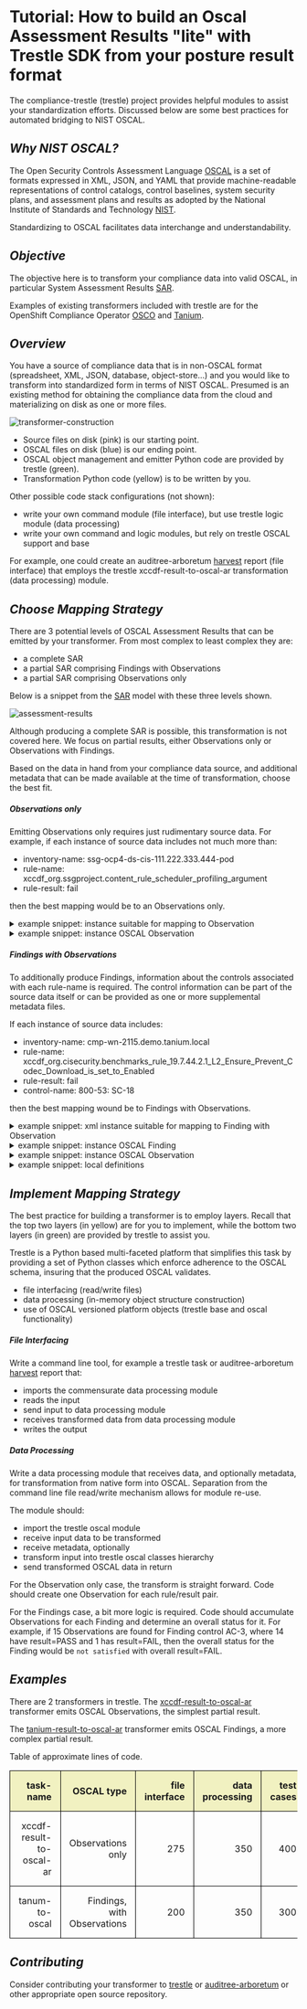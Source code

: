 # Tutorial: How to build an Oscal Assessment Results "lite" with Trestle SDK from your posture result format

The compliance-trestle (trestle) project provides helpful modules to assist your standardization efforts.
Discussed below are some best practices for automated bridging to NIST OSCAL.

## *Why NIST OSCAL?*

The Open Security Controls Assessment Language [OSCAL](https://pages.nist.gov/OSCAL)
is a set of formats expressed in XML, JSON, and YAML that provide machine-readable representations of control catalogs, control baselines, system security plans, and assessment plans and results as adopted by the
National Institute of Standards and Technology [NIST](https://pages.nist.gov/).

Standardizing to OSCAL facilitates data interchange and understandability.

## *Objective*

The objective here is to transform your compliance data into valid OSCAL, in particular System Assessment Results
[SAR](https://pages.nist.gov/OSCAL/documentation/schema/assessment-results-layer/).

Examples of existing transformers  included with trestle are for the
OpenShift Compliance Operator [OSCO](https://github.com/oscal-compass/compliance-trestle/blob/develop/trestle/tasks/xccdf_result_to_oscal_ar.py) and
[Tanium](https://github.com/oscal-compass/compliance-trestle/blob/develop/trestle/tasks/tanium-result-to-oscal-ar.py).

## *Overview*

You have a source of compliance data that is in non-OSCAL format (spreadsheet, XML, JSON, database, object-store...)
and you would like to transform into standardized form in terms of NIST OSCAL.
Presumed is an existing method for obtaining the compliance data from the cloud and materializing on disk as one or more files.

![transformer-construction](transformer-construction.jpg)

- Source files on disk (pink) is our starting point.
- OSCAL files on disk (blue) is our ending point.
- OSCAL object management and emitter Python code are provided by trestle (green).
- Transformation Python code (yellow) is to be written by you.

Other possible code stack configurations (not shown):

- write your own command module (file interface), but use trestle logic module (data processing)
- write your own command and logic modules, but rely on trestle OSCAL support and base

For example, one could create an
auditree-arboretum [harvest](https://github.com/ComplianceAsCode/auditree-harvest#report-development)
report (file interface) that employs the trestle
xccdf-result-to-oscal-ar transformation (data processing) module.

## *Choose Mapping Strategy*

There are 3 potential levels of OSCAL Assessment Results that can be emitted by your transformer.
From most complex to least complex they are:

- a complete SAR
- a partial SAR comprising Findings with Observations
- a partial SAR comprising Observations only

Below is a snippet from the [SAR](https://pages.nist.gov/OSCAL/documentation/schema/assessment-results-layer/) model
with these three levels shown.

![assessment-results](assessment-results.jpg)

Although producing a complete SAR is possible, this transformation is not covered here.
We focus on partial results, either Observations only or Observations with Findings.

Based on the data in hand from your compliance data source, and additional metadata that can be made available
at the time of transformation, choose the best fit.

##### Observations only

Emitting Observations only requires just rudimentary source data.
For example, if each instance of source data includes not much more than:

- inventory-name: ssg-ocp4-ds-cis-111.222.333.444-pod
- rule-name: xccdf_org.ssgproject.content_rule_scheduler_profiling_argument
- rule-result: fail

then the best mapping would be to an Observations only.

<details markdown>

<summary>example snippet: instance suitable for mapping to Observation</summary>

```yaml
data: <rule-result idref="xccdf_org.ssgproject.content_rule_scheduler_profiling_argument"
  time="2020-08-03T02:26:26+00:00" severity="low" weight="1.000000"> <result>fail</result>
  </rule-result>
metadata:
  name: ssg-ocp4-ds-cis-111.222.333.444-pod
```

</details>

<details markdown>

<summary>example snippet: instance OSCAL Observation</summary>

```json
{
  "uuid": "56666738-0f9a-4e38-9aac-c0fad00a5821",
  "title": "xccdf_org.ssgproject.content_rule_scheduler_profiling_argument",
  "description": "xccdf_org.ssgproject.content_rule_scheduler_profiling_argument",
  "methods": [
    "TEST-AUTOMATED"
  ],
  "subjects": [
    {
      "uuid-ref": "56666738-0f9a-4e38-9aac-c0fad00a5821",
      "type": "component",
      "title": "Red Hat OpenShift Kubernetes"
    },
    {
      "uuid-ref": "46aADFAC-A1fd-4Cf0-a6aA-d1AfAb3e0d3e",
      "type": "inventory-item",
      "title": "Pod",
      "props": [
        {
          "name": "target",
          "value": "kube-br7qsa3d0vceu2so1a90-roksopensca-default-0000026b.iks.mycorp"
        },
        {
          "name": "cluster-name",
          "value": "ROKS-OpenSCAP-1"
        },
        {
          "name": "cluster-type",
          "value": "openshift"
        },
        {
          "name": "cluster-region",
          "value": "us-south"
        }
      ]
    }
  ],
  "relevant-evidence": [
    {
      "href": "https://github.mycorp.com/degenaro/evidence-locker",
      "description": "Evidence location.",
      "props": [
        {
          "name": "rule",
          "ns": "dns://xccdf",
          "class": "id",
          "value": "xccdf_org.ssgproject.content_rule_scheduler_profiling_argument"
        },
        {
          "name": "time",
          "ns": "dns://xccdf",
          "class": "timestamp",
          "value": "2020-08-03T02:26:26+00:00"
        },
        {
          "name": "result",
          "ns": "dns://xccdf",
          "class": "result",
          "value": "fail"
        },
        {
          "name": "target",
          "ns": "dns://xccdf",
          "class": "target",
          "value": "kube-br7qsa3d0vceu2so1a90-roksopensca-default-0000026b.iks.mycorp"
        }
      ]
    }
  ]
}
```

</details>

##### Findings with Observations

To additionally produce Findings, information about the controls associated with each rule-name is required.
The control information can be part of the source data itself or can be provided as one or more supplemental metadata files.

If each instance of source data includes:

- inventory-name: cmp-wn-2115.demo.tanium.local
- rule-name: xccdf_org.cisecurity.benchmarks_rule_19.7.44.2.1_L2_Ensure_Prevent_Codec_Download_is_set_to_Enabled
- rule-result: fail
- control-name: 800-53: SC-18

then the best mapping wound be to Findings with Observations.

<details markdown>

<summary>example snippet: xml instance suitable for mapping to Finding with Observation</summary>

```json
{
  "IP Address": "10.8.68.218",
  "Computer Name": "cmp-wn-2115.demo.tanium.local",
  "Comply - JovalCM Results[c2dc8749]": [
    {
      "Benchmark": "CIS Microsoft Windows 10 Enterprise Release 1803 Benchmark",
      "Benchmark Version": "1.5.0.1",
      "Profile": "Windows 10 - NIST 800-53",
      "ID": "xccdf_org.cisecurity.benchmarks_rule_19.7.44.2.1_L2_Ensure_Prevent_Codec_Download_is_set_to_Enabled",
      "Result": "fail",
      "Custom ID": "800-53: SC-18",
      "Version": "version: 1"
    }
  ],
  "Count": "1",
  "Age": "600"
}
```

</details>

<details markdown>

<summary>example snippet: instance OSCAL Finding</summary>

```json
{
  "findings": [
    {
      "uuid": "99c0a0de-e34e-4e22-95a1-1d4f24826565",
      "title": "800-53: IA-5",
      "description": "800-53: IA-5",
      "collected": "2021-03-16T13:29:14.000+00:00",
      "objective-status": {
        "props": [
          {
            "name": "profile",
            "ns": "dns://tanium",
            "class": "source",
            "value": "NIST 800-53"
          },
          {
            "name": "id-ref",
            "ns": "dns://tanium",
            "class": "source",
            "value": "IA-5"
          },
          {
            "name": "result",
            "ns": "dns://xccdf",
            "class": "STRVALUE",
            "value": "FAIL"
          }
        ],
        "status": "not-satisfied"
      },
      "related-observations": [
        {
          "observation-uuid": "61092735-e365-4638-bc2c-ecd0ed407e73"
        },
        {
          "observation-uuid": "95a20b8e-ed0a-4b6c-bf87-8789265c7158"
        }
      ]
    }
  ]
}
```

</details>

<details markdown>

<summary>example snippet: instance OSCAL Observation</summary>

```json
{
  "observations": [
    {
      "uuid": "61092735-e365-4638-bc2c-ecd0ed407e73",
      "description": "xccdf_org.cisecurity.benchmarks_rule_1.1.1_L1_Ensure_Enforce_password_history_is_set_to_24_or_more_passwords",
      "props": [
        {
          "name": "benchmark",
          "ns": "dns://tanium",
          "class": "source",
          "value": "CIS Microsoft Windows 10 Enterprise Release 1803 Benchmark"
        },
        {
          "name": "rule",
          "ns": "dns://xccdf",
          "class": "id",
          "value": "xccdf_org.cisecurity.benchmarks_rule_1.1.1_L1_Ensure_Enforce_password_history_is_set_to_24_or_more_passwords"
        },
        {
          "name": "result",
          "ns": "dns://xccdf",
          "class": "result",
          "value": "pass"
        },
        {
          "name": "time",
          "ns": "dns://xccdf",
          "class": "timestamp",
          "value": "2021-03-16T13:29:14+00:00"
        }
      ],
      "methods": [
        "TEST-AUTOMATED"
      ],
      "subjects": [
        {
          "uuid-ref": "2650b9ba-e767-4381-9a3f-127d1552d7d2",
          "type": "inventory-item"
        }
      ]
    }
  ]
}
```

</details>

<details markdown>

<summary>example snippet: local definitions</summary>

```json
{
  "results": [
    {
      "uuid": "98028241-8705-4211-bf36-71e1f7aa6192",
      "title": "Tanium",
      "description": "Tanium",
      "start": "2021-03-16T13:29:14.000+00:00",
      "local-definitions": {
        "inventory-items": [
          {
            "uuid": "2650b9ba-e767-4381-9a3f-127d1552d7d2",
            "description": "inventory",
            "props": [
              {
                "name": "computer-name",
                "ns": "dns://tanium",
                "class": " inventory-item",
                "value": "cmp-wn-2106.demo.tanium.local"
              },
              {
                "name": "computer-ip",
                "ns": "dns://tanium",
                "class": " inventory-item",
                "value": "fe80::3cd5:564b:940e:49ab"
              },
              {
                "name": "profile",
                "ns": "dns://tanium",
                "class": " inventory-item",
                "value": "Windows 10"
              }
            ]
          }
        ]
      }
    }
  ]
}
```

</details>

## *Implement Mapping Strategy*

The best practice for building a transformer is to employ layers.
Recall that the top two layers (in yellow) are for you to implement,
while the bottom two layers (in green) are provided by trestle to assist you.

Trestle is a Python based multi-faceted platform that simplifies this task by providing a set of Python
classes which enforce adherence to the OSCAL schema, insuring that the produced OSCAL validates.

- file interfacing (read/write files)
- data processing (in-memory object structure construction)
- use of OSCAL versioned platform objects (trestle base and oscal functionality)

##### *File Interfacing*

Write a command line tool, for example a trestle task or
auditree-arboretum [harvest](https://github.com/ComplianceAsCode/auditree-harvest#report-development)
report that:

- imports the commensurate data processing module
- reads the input
- send input to data processing module
- receives transformed data from data processing module
- writes the output

##### *Data Processing*

Write a data processing module that receives data, and optionally metadata, for transformation from native form into OSCAL.
Separation from the command line file read/write mechanism allows for module re-use.

The module should:

- import the trestle oscal module
- receive input data to be transformed
- receive metadata, optionally
- transform input into trestle oscal classes hierarchy
- send transformed OSCAL data in return

For the Observation only case, the transform is straight forward. Code should create one Observation for
each rule/result pair.

For the Findings case, a bit more logic is required. Code should accumulate Observations for each Finding
and determine an overall status for it. For example, if 15 Observations are found for Finding control AC-3,
where 14 have result=PASS and 1 has result=FAIL, then the overall status for the Finding would be `not satisfied` with overall result=FAIL.

## *Examples*

There are 2 transformers in trestle.
The [xccdf-result-to-oscal-ar](https://github.com/oscal-compass/compliance-trestle/blob/develop/trestle/tasks/xccdf_result_to_oscal_ar.py)
transformer emits OSCAL Observations, the simplest partial result.

The [tanium-result-to-oscal-ar](https://github.com/oscal-compass/compliance-trestle/blob/develop/trestle/tasks/tanium-result-to-oscal-ar.py)
transformer emits OSCAL Findings, a more complex partial result.

Table of approximate lines of code.

<table>
<tr>
 <th style="text-align:right;border: 1px solid black;border-collapse: collapse;padding: 15px;background-color: #f1f1c1;">task-name
 <th style="text-align:right;border: 1px solid black;border-collapse: collapse;padding: 15px;background-color: #f1f1c1;">OSCAL type
 <th style="text-align:right;border: 1px solid black;border-collapse: collapse;padding: 15px;background-color: #f1f1c1;">file interface
 <th style="text-align:right;border: 1px solid black;border-collapse: collapse;padding: 15px;background-color: #f1f1c1;">data processing
 <th style="text-align:right;border: 1px solid black;border-collapse: collapse;padding: 15px;background-color: #f1f1c1;">test cases

<tr>
 <td style="text-align:right;border: 1px solid black;border-collapse: collapse;padding: 15px;">xccdf-result-to-oscal-ar
 <td style="text-align:right;border: 1px solid black;border-collapse: collapse;padding: 15px;">Observations only
 <td style="text-align:right;border: 1px solid black;border-collapse: collapse;padding: 15px;">275
 <td style="text-align:right;border: 1px solid black;border-collapse: collapse;padding: 15px;">350
 <td style="text-align:right;border: 1px solid black;border-collapse: collapse;padding: 15px;">400

<tr>
 <td style="text-align:right;border: 1px solid black;border-collapse: collapse;padding: 15px;">tanum-to-oscal
 <td style="text-align:right;border: 1px solid black;border-collapse: collapse;padding: 15px;">Findings, with Observations
 <td style="text-align:right;border: 1px solid black;border-collapse: collapse;padding: 15px;">200
 <td style="text-align:right;border: 1px solid black;border-collapse: collapse;padding: 15px;">350
 <td style="text-align:right;border: 1px solid black;border-collapse: collapse;padding: 15px;">300
</table>

## *Contributing*

Consider contributing your transformer to
[trestle](../../contributing/mkdocs_contributing.md)
or
[auditree-arboretum](https://github.com/ComplianceAsCode/auditree-arboretum/blob/main/CONTRIBUTING.md)
or
other appropriate open source repository.
